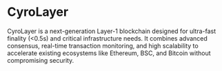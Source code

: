 # CyroLayer
CyroLayer is a next-generation Layer-1 blockchain designed for ultra-fast finality (&lt;0.5s) and critical infrastructure needs. It combines advanced consensus, real-time transaction monitoring, and high scalability to accelerate existing ecosystems like Ethereum, BSC, and Bitcoin without compromising security.
